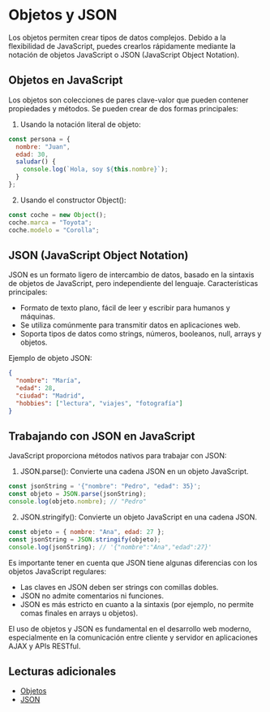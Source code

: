 # Objetos y JSON

Los objetos permiten crear tipos de datos complejos. Debido a la flexibilidad de JavaScript, puedes crearlos rápidamente mediante la notación de objetos JavaScript o JSON (JavaScript Object Notation).

## Objetos en JavaScript

Los objetos son colecciones de pares clave-valor que pueden contener propiedades y métodos. Se pueden crear de dos formas principales:

1. Usando la notación literal de objeto:

```javascript
const persona = {
  nombre: "Juan",
  edad: 30,
  saludar() {
    console.log(`Hola, soy ${this.nombre}`);
  }
};
```

2. Usando el constructor Object():

```javascript
const coche = new Object();
coche.marca = "Toyota";
coche.modelo = "Corolla";
```

## JSON (JavaScript Object Notation)

JSON es un formato ligero de intercambio de datos, basado en la sintaxis de objetos de JavaScript, pero independiente del lenguaje. Características principales:

- Formato de texto plano, fácil de leer y escribir para humanos y máquinas.
- Se utiliza comúnmente para transmitir datos en aplicaciones web.
- Soporta tipos de datos como strings, números, booleanos, null, arrays y objetos.

Ejemplo de objeto JSON:

```json
{
  "nombre": "María",
  "edad": 28,
  "ciudad": "Madrid",
  "hobbies": ["lectura", "viajes", "fotografía"]
}
```

## Trabajando con JSON en JavaScript

JavaScript proporciona métodos nativos para trabajar con JSON:

1. JSON.parse(): Convierte una cadena JSON en un objeto JavaScript.

```javascript
const jsonString = '{"nombre": "Pedro", "edad": 35}';
const objeto = JSON.parse(jsonString);
console.log(objeto.nombre); // "Pedro"
```

2. JSON.stringify(): Convierte un objeto JavaScript en una cadena JSON.

```javascript
const objeto = { nombre: "Ana", edad: 27 };
const jsonString = JSON.stringify(objeto);
console.log(jsonString); // '{"nombre":"Ana","edad":27}'
```

Es importante tener en cuenta que JSON tiene algunas diferencias con los objetos JavaScript regulares:

- Las claves en JSON deben ser strings con comillas dobles.
- JSON no admite comentarios ni funciones.
- JSON es más estricto en cuanto a la sintaxis (por ejemplo, no permite comas finales en arrays u objetos).

El uso de objetos y JSON es fundamental en el desarrollo web moderno, especialmente en la comunicación entre cliente y servidor en aplicaciones AJAX y APIs RESTful.

## Lecturas adicionales

- [Objetos](https://developer.mozilla.org/en-US/docs/Web/JavaScript/Reference/Global_Objects/Object)
- [JSON](https://developer.mozilla.org/en-US/docs/Web/JavaScript/Reference/Global_Objects/JSON)
